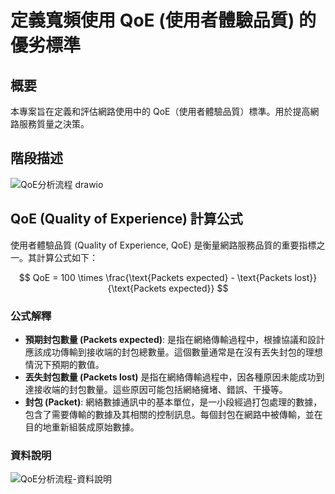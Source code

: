 # 定義寬頻使用 QoE (使用者體驗品質) 的優劣標準

## 概要
本專案旨在定義和評估網路使用中的 QoE（使用者體驗品質）標準。用於提高網路服務質量之決策。

## 階段描述
![QoE分析流程 drawio](https://github.com/Beiiscoming/Defining-QoE-Standards-for-Network-Usage/assets/171532457/526ac88c-62a4-40da-a55e-63fefef91268)

## QoE (Quality of Experience) 計算公式

使用者體驗品質 (Quality of Experience, QoE) 是衡量網路服務品質的重要指標之一。其計算公式如下：

$$
QoE = 100 \times \frac{\text{Packets expected} - \text{Packets lost}}{\text{Packets expected}}
$$

### 公式解釋
- **預期封包數量 (Packets expected)**: 是指在網絡傳輸過程中，根據協議和設計應該成功傳輸到接收端的封包總數量。這個數量通常是在沒有丟失封包的理想情況下預期的數值。
- **丟失封包數量 (Packets lost)** 是指在網絡傳輸過程中，因各種原因未能成功到達接收端的封包數量。這些原因可能包括網絡擁堵、錯誤、干擾等。
- **封包 (Packet)**: 網絡數據通訊中的基本單位，是一小段經過打包處理的數據，包含了需要傳輸的數據及其相關的控制訊息。每個封包在網路中被傳輸，並在目的地重新組裝成原始數據。

### 資料說明
![QoE分析流程-資料說明](https://github.com/Beiiscoming/Defining-QoE-Standards-for-Network-Usage/assets/171532457/6adf622a-f6ff-43c4-9ce7-7c60d01fc3db)


